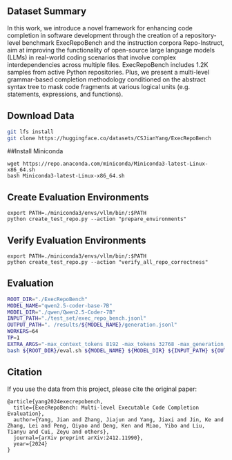 ## Dataset Summary
In this work, we introduce a novel framework for enhancing code completion in software development through the creation of a repository-level benchmark ExecRepoBench and the instruction corpora Repo-Instruct, aim at improving the functionality of open-source large language models (LLMs) in real-world coding scenarios that involve complex interdependencies across multiple files. ExecRepoBench includes 1.2K samples from active Python repositories. Plus, we present a multi-level grammar-based completion methodology conditioned on the abstract syntax tree to mask code fragments at various logical units (e.g. statements, expressions, and functions).

## Download Data
```sh
git lfs install
git clone https://huggingface.co/datasets/CSJianYang/ExecRepoBench
```

##Install Miniconda
```
wget https://repo.anaconda.com/miniconda/Miniconda3-latest-Linux-x86_64.sh
bash Miniconda3-latest-Linux-x86_64.sh
```

## Create Evaluation Environments
```
export PATH=./miniconda3/envs/vllm/bin/:$PATH
python create_test_repo.py --action "prepare_environments"
```
## Verify Evaluation Environments

```
export PATH=./miniconda3/envs/vllm/bin/:$PATH
python create_test_repo.py --action "verify_all_repo_correctness"
```
## Evaluation
```sh
ROOT_DIR="./ExecRepoBench"
MODEL_NAME="qwen2.5-coder-base-7B"
MODEL_DIR="./qwen/Qwen2.5-Coder-7B"
INPUT_PATH="./test_set/exec_repo_bench.jsonl"
OUTPUT_PATH=". /results/${MODEL_NAME}/generation.jsonl"
WORKERS=64
TP=1
EXTRA_ARGS="-max_context_tokens 8192 -max_tokens 32768 -max_generation_tokens 1024"
bash ${ROOT_DIR}/eval.sh ${MODEL_NAME} ${MODEL_DIR} ${INPUT_PATH} ${OUTPUT_PATH} ${WORKERS} ${TP} "${EXTRA_ARGS}"
```

## Citation
If you use the data from this project, please cite the original paper:
```
@article{yang2024execrepobench,
  title={ExecRepoBench: Multi-level Executable Code Completion Evaluation},
  author={Yang, Jian and Zhang, Jiajun and Yang, Jiaxi and Jin, Ke and Zhang, Lei and Peng, Qiyao and Deng, Ken and Miao, Yibo and Liu, Tianyu and Cui, Zeyu and others},
  journal={arXiv preprint arXiv:2412.11990},
  year={2024}
}
```
